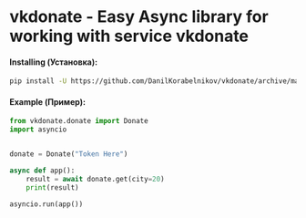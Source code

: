 # vkdonate - Easy Async library for working with service vkdonate

#### Installing (Установка):
```sh
pip install -U https://github.com/DanilKorabelnikov/vkdonate/archive/master.zip
```

#### Example (Пример):
```python
from vkdonate.donate import Donate
import asyncio


donate = Donate("Token Here")

async def app():
    result = await donate.get(city=20)
    print(result)

asyncio.run(app())
```
